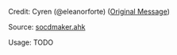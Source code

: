 Credit: Cyren (@eleanorforte) ([Original Message](https://discord.com/channels/772964112908156938/822611561427370054/971958068734722108))

Source: [socdmaker.ahk](./socdmaker.ahk)

Usage: TODO
